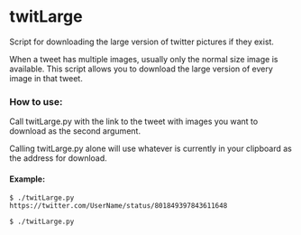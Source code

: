 # twitLarge
Script for downloading the large version of twitter pictures if they exist.  
  
When a tweet has multiple images, usually only the normal size image is available. This script allows you to download the large version of every image in that tweet.  
  
### How to use:
Call twitLarge.py with the link to the tweet with images you want to download as the second argument.

Calling twitLarge.py alone will use whatever is currently in your clipboard as the address for download.
#### Example:
    $ ./twitLarge.py https://twitter.com/UserName/status/801849397843611648
    
    $ ./twitLarge.py
